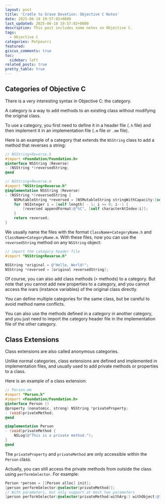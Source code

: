 ```yaml
---
layout: post
title: 'Cradle to Grave Devotion: Objective C Notes'
date: 2025-06-18 19:57:02+0800
last_updated: 2025-06-18 19:57:02+0800
description: This post includes some notes on Objective C.
tags:
  - Objective C
categories: Potpourri
featured:
giscus_comments: true
toc:
  sidebar: left
related_posts: true
pretty_table: true
---
```


## Categories of Objective C

There is a very interesting syntax in Objective C: the category.

A category is a way to add methods to an existing class without modifying the original class.

To use a category, you first need to define it in a header file (`.h` file)
and then implement it in an implementation file (`.m` file or `.mm` file).

Here is an example of a category that extends the `NSString`
class to add a method that reverses a string:

```objective-c
// NSString+Reverse.h
#import <Foundation/Foundation.h>
@interface NSString (Reverse)
- (NSString *)reversedString;
@end

// NSString+Reverse.m
#import "NSString+Reverse.h"
@implementation NSString (Reverse)
- (NSString *)reversedString {
    NSMutableString *reversed = [NSMutableString stringWithCapacity:[self length]];
    for (NSInteger i = [self length] - 1; i >= 0; i--) {
        [reversed appendFormat:@"%C", [self characterAtIndex:i]];
    }
    return reversed;
}
```

We usually name the files with the format `ClassName+CategoryName.h` and `ClassName+CategoryName.m`.
With these files, now you can use the `reversedString` method on any `NSString` object:

```objective-c
// import the category header file
#import "NSString+Reverse.h"

NSString *original = @"Hello, World!";
NSString *reversed = [original reversedString];
```

Of course, you can also add class methods (`+` methods) to a category.
But note that you cannot add new properties to a category,
and you cannot access the ivars (instance variables) of the original class directly.

You can define multiple categories for the same class,
but be careful to avoid method name conflicts.

You can also use the methods defined in a category in another category,
and you just need to import the category header file
in the implementation file of the other category.

## Class Extensions

Class extensions are also called anonymous categories.

Unlike normal categories,
class extensions are defined and implemented in implementation files,
and usually used to add private methods or properties to a class.

Here is an example of a class extension:

```objective-c
// Person.mm
#import "Person.h"
#import <Foundation/Foundation.h>
@interface Person ()
@property (nonatomic, strong) NSString *privateProperty;
- (void)privateMethod;
@end

@implementation Person
- (void)privateMethod {
    NSLog(@"This is a private method.");
}
@end

```

The `privateProperty` and `privateMethod` are only accessible within the `Person` class.

Actually, you can still access the private methods
from outside the class using `performSelector`. For example:

```objective-c
Person *person = [[Person alloc] init];
[person performSelector:@selector(privateMethod)];
// With parameters, but only support at most two parameters
[person performSelector:@selector(privateMethod:withArg:) withObject:@"arg1" withObject:@"arg2"];
```


